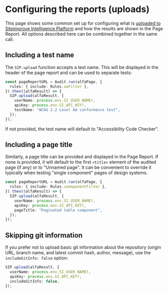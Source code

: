 # Configuring the reports (uploads)

This page shows some common set up for configuring what is [uploaded to Siteimprove Intelligence Platform](./basic.md#uploading-results-to-the-siteimprove-intelligence-platform) and how the results are shown in the Page Report. All options described here can be combined together in the same call.

## Including a test name

The `SIP.upload` function accepts a test name. This will be displayed in the header of the page report and can be used to separate tests:

```typescript
const pageReportURL = Audit.run(alfaPage, {
  rules: { include: Rules.aaFilter },
}).then((alfaResult) => {
  SIP.upload(alfaResult, {
    userName: process.env.SI_USER_NAME!,
    apiKey: process.env.SI_API_KEY!,
    testName: "WCAG 2.2 Level AA conformance test",
  });
});
```

If not provided, the test name will default to "Accessibility Code Checker".

## Including a page title

Similarly, a page title can be provided and displayed in the Page Report. If none is provided, it will default to the first `<title>` element of the audited page (if any) or to "Unnamed page". It can be convenient to override it typically when testing "single component" pages of design systems.

```typescript
const pageReportURL = Audit.run(alfaPage, {
  rules: { include: Rules.comnponentFilter },
}).then((alfaResult) => {
  SIP.upload(alfaResult, {
    userName: process.env.SI_USER_NAME!,
    apiKey: process.env.SI_API_KEY!,
    pageTitle: "Paginated table component",
  });
});
```

## Skipping git information

If you prefer not to upload basic git information about the repository (origin URL, branch name, and latest commit hash, author, message), use the `includeGitInfo: false` option:

```typescript
SIP.upload(alfaResult, {
  userName: process.env.SI_USER_NAME!,
  apiKey: process.env.SI_API_KEY!,
  includeGitInfo: false,
});
```


